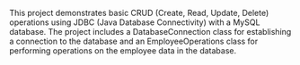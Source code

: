This project demonstrates basic CRUD (Create, Read, Update, Delete) operations using JDBC (Java Database Connectivity) with a MySQL database. The project includes a DatabaseConnection class for establishing a connection to the database and an EmployeeOperations class for performing operations on the employee data in the database.